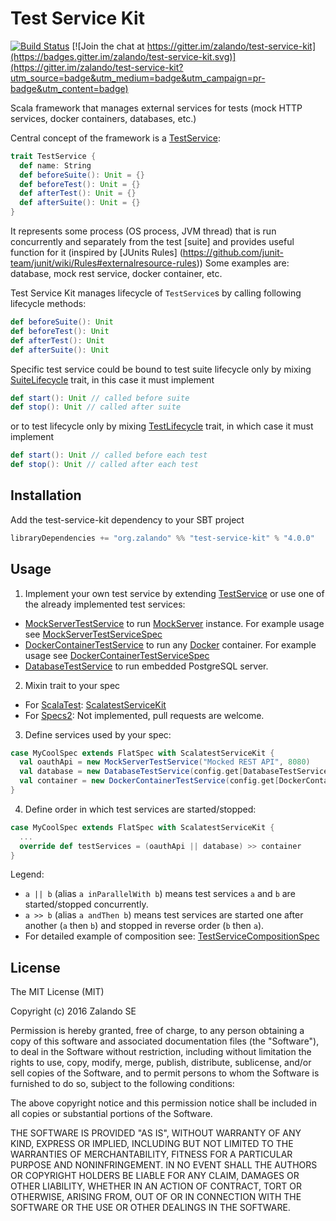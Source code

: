 Test Service Kit
================

[![Build Status](https://travis-ci.org/zalando/test-service-kit.svg?branch=master)](https://travis-ci.org/zalando/test-service-kit)
[![Join the chat at https://gitter.im/zalando/test-service-kit](https://badges.gitter.im/zalando/test-service-kit.svg)](https://gitter.im/zalando/test-service-kit?utm_source=badge&utm_medium=badge&utm_campaign=pr-badge&utm_content=badge)

Scala framework that manages external services for tests (mock HTTP services, docker containers, databases, etc.)

Central concept of the framework is a [TestService](/src/main/scala/org/zalando/test/kit/service/TestService.scala):

```scala
trait TestService {
  def name: String
  def beforeSuite(): Unit = {}
  def beforeTest(): Unit = {}
  def afterTest(): Unit = {}
  def afterSuite(): Unit = {}
}
```

It represents some process (OS process, JVM thread) that is run concurrently and separately from the test [suite] and provides useful function for it (inspired by [JUnits Rules] (https://github.com/junit-team/junit/wiki/Rules#externalresource-rules)) Some examples are: database, mock rest service, docker container, etc. 

Test Service Kit manages lifecycle of `TestService`s by calling following lifecycle methods:
```scala
def beforeSuite(): Unit
def beforeTest(): Unit
def afterTest(): Unit
def afterSuite(): Unit
```
Specific test service could be bound to test suite lifecycle only by mixing [SuiteLifecycle](/src/main/scala/org/zalando/test/kit/service/SuiteLifecycle.scala) trait, in this case it must implement 
```scala
def start(): Unit // called before suite
def stop(): Unit // called after suite
```

or to test lifecycle only by mixing [TestLifecycle](/src/main/scala/org/zalando/test/kit/service/SuiteLifecycle.scala) trait, in which case it must implement 
```scala
def start(): Unit // called before each test
def stop(): Unit // called after each test
```

## Installation
Add the test-service-kit dependency to your SBT project
```scala
libraryDependencies += "org.zalando" %% "test-service-kit" % "4.0.0"
```

## Usage

1. Implement your own test service by extending [TestService](/src/main/scala/org/zalando/test/kit/service/TestService.scala)
or use one of the already implemented test services:

  * [MockServerTestService](/src/main/scala/org/zalando/test/kit/service/MockServerTestService.scala) to run [MockServer](http://www.mock-server.com) instance.
    For example usage see [MockServerTestServiceSpec](/src/test/scala/org/zalando/test/kit/MockServerTestServiceSpec.scala)
  * [DockerContainerTestService](/src/main/scala/org/zalando/test/kit/service/DockerContainerTestService.scala) to run any [Docker](https://www.docker.com/) container.
    For example usage see [DockerContainerTestServiceSpec](/src/test/scala/org/zalando/test/kit/DockerContainerTestServiceSpec.scala)
  * [DatabaseTestService](/src/main/scala/org/zalando/test/kit/service/DatabaseTestService.scala) to run embedded PostgreSQL server.

2. Mixin trait to your spec
  * For [ScalaTest](http://scalatest.org/): [ScalatestServiceKit](/src/main/scala/org/zalando/test/kit/ScalatestServiceKit.scala)
  * For [Specs2](https://etorreborre.github.io/specs2/): Not implemented, pull requests are welcome.

3. Define services used by your spec:
  ```scala
  case MyCoolSpec extends FlatSpec with ScalatestServiceKit {
    val oauthApi = new MockServerTestService("Mocked REST API", 8080) 
    val database = new DatabaseTestService(config.get[DatabaseTestServiceconfig]("database")) 
    val container = new DockerContainerTestService(config.get[DockerContainerConfig]("docker-container"))
  }
  ```
  
4. Define order in which test services are started/stopped:
  ```scala
  case MyCoolSpec extends FlatSpec with ScalatestServiceKit {
    ...
    override def testServices = (oauthApi || database) >> container
  }
  ```

  Legend:
  * `a || b` (alias `a inParallelWith b`) means test services `a` and `b` are started/stopped concurrently.
  * `a >> b` (alias `a andThen b`) means test services are started one after another (`a` then `b`) and stopped in reverse order (`b` then `a`).
  * For detailed example of composition see: [TestServiceCompositionSpec](/src/test/scala/org/zalando/test/kit/TestServiceCompositionSpec.scala)

## License

The MIT License (MIT)

Copyright (c) 2016 Zalando SE

Permission is hereby granted, free of charge, to any person obtaining a copy
of this software and associated documentation files (the "Software"), to deal
in the Software without restriction, including without limitation the rights
to use, copy, modify, merge, publish, distribute, sublicense, and/or sell
copies of the Software, and to permit persons to whom the Software is
furnished to do so, subject to the following conditions:

The above copyright notice and this permission notice shall be included in all
copies or substantial portions of the Software.

THE SOFTWARE IS PROVIDED "AS IS", WITHOUT WARRANTY OF ANY KIND, EXPRESS OR
IMPLIED, INCLUDING BUT NOT LIMITED TO THE WARRANTIES OF MERCHANTABILITY,
FITNESS FOR A PARTICULAR PURPOSE AND NONINFRINGEMENT. IN NO EVENT SHALL THE
AUTHORS OR COPYRIGHT HOLDERS BE LIABLE FOR ANY CLAIM, DAMAGES OR OTHER
LIABILITY, WHETHER IN AN ACTION OF CONTRACT, TORT OR OTHERWISE, ARISING FROM,
OUT OF OR IN CONNECTION WITH THE SOFTWARE OR THE USE OR OTHER DEALINGS IN THE
SOFTWARE.
